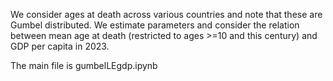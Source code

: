 We consider ages at death across various countries and note that these are Gumbel distributed. We estimate parameters and consider the relation between mean age at death 
(restricted to ages >=10 and this century) and GDP per capita in 2023.

The main file is gumbelLEgdp.ipynb 

